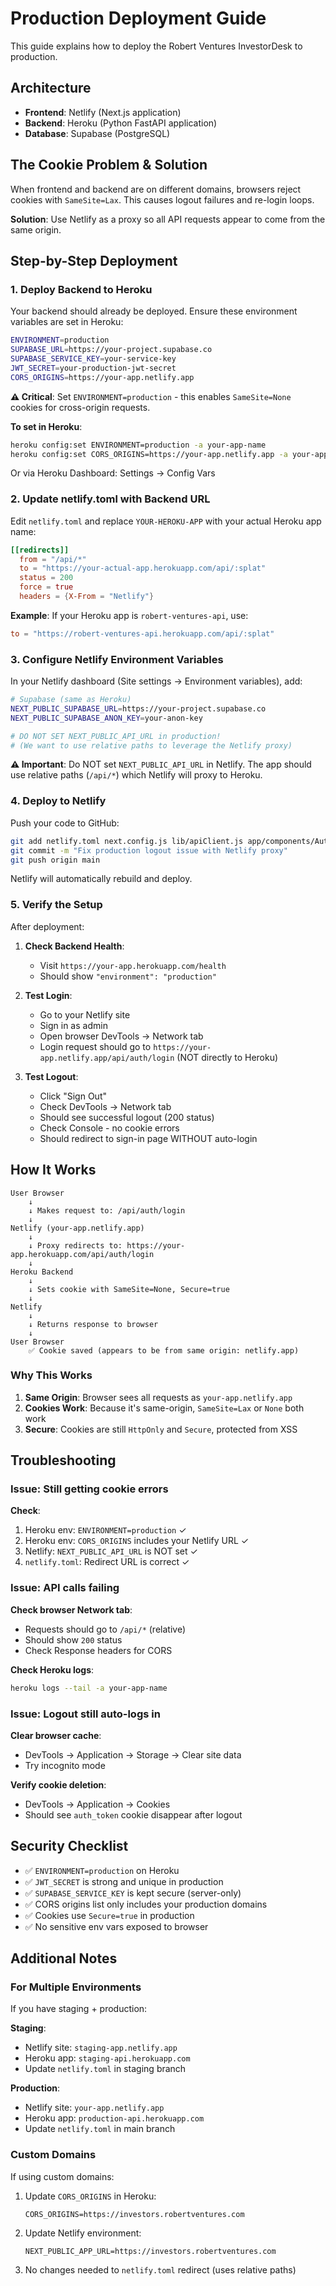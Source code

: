 # Production Deployment Guide

This guide explains how to deploy the Robert Ventures InvestorDesk to production.

## Architecture

- **Frontend**: Netlify (Next.js application)
- **Backend**: Heroku (Python FastAPI application)
- **Database**: Supabase (PostgreSQL)

## The Cookie Problem & Solution

When frontend and backend are on different domains, browsers reject cookies with `SameSite=Lax`. This causes logout failures and re-login loops.

**Solution**: Use Netlify as a proxy so all API requests appear to come from the same origin.

## Step-by-Step Deployment

### 1. Deploy Backend to Heroku

Your backend should already be deployed. Ensure these environment variables are set in Heroku:

```bash
ENVIRONMENT=production
SUPABASE_URL=https://your-project.supabase.co
SUPABASE_SERVICE_KEY=your-service-key
JWT_SECRET=your-production-jwt-secret
CORS_ORIGINS=https://your-app.netlify.app
```

**⚠️ Critical**: Set `ENVIRONMENT=production` - this enables `SameSite=None` cookies for cross-origin requests.

**To set in Heroku**:
```bash
heroku config:set ENVIRONMENT=production -a your-app-name
heroku config:set CORS_ORIGINS=https://your-app.netlify.app -a your-app-name
```

Or via Heroku Dashboard: Settings → Config Vars

### 2. Update netlify.toml with Backend URL

Edit `netlify.toml` and replace `YOUR-HEROKU-APP` with your actual Heroku app name:

```toml
[[redirects]]
  from = "/api/*"
  to = "https://your-actual-app.herokuapp.com/api/:splat"
  status = 200
  force = true
  headers = {X-From = "Netlify"}
```

**Example**: If your Heroku app is `robert-ventures-api`, use:
```toml
to = "https://robert-ventures-api.herokuapp.com/api/:splat"
```

### 3. Configure Netlify Environment Variables

In your Netlify dashboard (Site settings → Environment variables), add:

```bash
# Supabase (same as Heroku)
NEXT_PUBLIC_SUPABASE_URL=https://your-project.supabase.co
NEXT_PUBLIC_SUPABASE_ANON_KEY=your-anon-key

# DO NOT SET NEXT_PUBLIC_API_URL in production!
# (We want to use relative paths to leverage the Netlify proxy)
```

**⚠️ Important**: Do NOT set `NEXT_PUBLIC_API_URL` in Netlify. The app should use relative paths (`/api/*`) which Netlify will proxy to Heroku.

### 4. Deploy to Netlify

Push your code to GitHub:

```bash
git add netlify.toml next.config.js lib/apiClient.js app/components/AuthWrapper.js app/components/AdminHeader.js
git commit -m "Fix production logout issue with Netlify proxy"
git push origin main
```

Netlify will automatically rebuild and deploy.

### 5. Verify the Setup

After deployment:

1. **Check Backend Health**:
   - Visit `https://your-app.herokuapp.com/health`
   - Should show `"environment": "production"`

2. **Test Login**:
   - Go to your Netlify site
   - Sign in as admin
   - Open browser DevTools → Network tab
   - Login request should go to `https://your-app.netlify.app/api/auth/login` (NOT directly to Heroku)

3. **Test Logout**:
   - Click "Sign Out"
   - Check DevTools → Network tab
   - Should see successful logout (200 status)
   - Check Console - no cookie errors
   - Should redirect to sign-in page WITHOUT auto-login

## How It Works

```
User Browser
    ↓
    ↓ Makes request to: /api/auth/login
    ↓
Netlify (your-app.netlify.app)
    ↓
    ↓ Proxy redirects to: https://your-app.herokuapp.com/api/auth/login
    ↓
Heroku Backend
    ↓
    ↓ Sets cookie with SameSite=None, Secure=true
    ↓
Netlify
    ↓
    ↓ Returns response to browser
    ↓
User Browser
    ✅ Cookie saved (appears to be from same origin: netlify.app)
```

### Why This Works

1. **Same Origin**: Browser sees all requests as `your-app.netlify.app`
2. **Cookies Work**: Because it's same-origin, `SameSite=Lax` or `None` both work
3. **Secure**: Cookies are still `HttpOnly` and `Secure`, protected from XSS

## Troubleshooting

### Issue: Still getting cookie errors

**Check**:
1. Heroku env: `ENVIRONMENT=production` ✓
2. Heroku env: `CORS_ORIGINS` includes your Netlify URL ✓
3. Netlify: `NEXT_PUBLIC_API_URL` is NOT set ✓
4. `netlify.toml`: Redirect URL is correct ✓

### Issue: API calls failing

**Check browser Network tab**:
- Requests should go to `/api/*` (relative)
- Should show `200` status
- Check Response headers for CORS

**Check Heroku logs**:
```bash
heroku logs --tail -a your-app-name
```

### Issue: Logout still auto-logs in

**Clear browser cache**:
- DevTools → Application → Storage → Clear site data
- Try incognito mode

**Verify cookie deletion**:
- DevTools → Application → Cookies
- Should see `auth_token` cookie disappear after logout

## Security Checklist

- ✅ `ENVIRONMENT=production` on Heroku
- ✅ `JWT_SECRET` is strong and unique in production
- ✅ `SUPABASE_SERVICE_KEY` is kept secure (server-only)
- ✅ CORS origins list only includes your production domains
- ✅ Cookies use `Secure=true` in production
- ✅ No sensitive env vars exposed to browser

## Additional Notes

### For Multiple Environments

If you have staging + production:

**Staging**:
- Netlify site: `staging-app.netlify.app`
- Heroku app: `staging-api.herokuapp.com`
- Update `netlify.toml` in staging branch

**Production**:
- Netlify site: `your-app.netlify.app`
- Heroku app: `production-api.herokuapp.com`  
- Update `netlify.toml` in main branch

### Custom Domains

If using custom domains:

1. Update `CORS_ORIGINS` in Heroku:
   ```
   CORS_ORIGINS=https://investors.robertventures.com
   ```

2. Update Netlify environment:
   ```
   NEXT_PUBLIC_APP_URL=https://investors.robertventures.com
   ```

3. No changes needed to `netlify.toml` redirect (uses relative paths)

